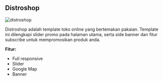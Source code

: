 Distroshop
------------

![distroshop](http://jarvis-store.com/themes/master-tema/distroshop/distroshop-preview.jpg)

Distroshop adalah template toko online yang bertemakan pakaian. Template ini dilengkapi slider promo pada halaman utama, serta side banner dan fitur subscribe untuk mempromosikan produk anda.

**Fitur:**
 - Full responsive 
 - Slider 
 - Google Map 
 - Banner
